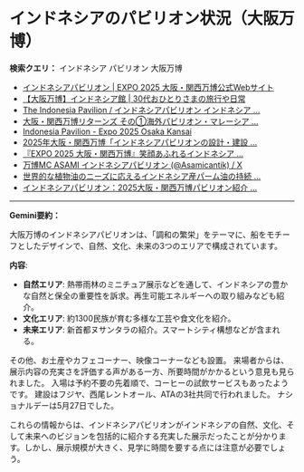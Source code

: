 # インドネシアのパビリオン状況（大阪万博）

**検索クエリ：** インドネシア パビリオン 大阪万博

- [インドネシアパビリオン | EXPO 2025 大阪・関西万博公式Webサイト](https://www.expo2025.or.jp/official-participant/indonesia/)
- [【大阪万博】インドネシア館 | 30代おひとりさまの旅行や日常](https://ameblo.jp/yrk0327/entry-12902904410.html)
- [The Indonesia Pavilion / インドネシアパビリオン インドネシア ...](https://www.instagram.com/p/C6s6GRiu_ZW/)
- [大阪・関西万博リターンズ その①海外パビリオン・マレーシア ...](https://ameblo.jp/mamehana0705/entry-12897501153.html)
- [Indonesia Pavilion - Expo 2025 Osaka Kansai](https://expo2025indonesia.id/)
- [2025年大阪・関西万博「インドネシアパビリオンの設計・建設 ...](https://www.fujiya-net.co.jp/news/20240501)
- [『EXPO 2025 大阪・関西万博』笑顔あふれるインドネシア ...](https://note.com/yamada_tourist/n/n27bea8822b97)
- [万博MC ASAMI インドネシアパビリオン (@Asamicantik) / X](https://x.com/asamicantik)
- [世界的な植物油のニーズに応えるインドネシア産パーム油の持続 ...](https://theme-weeks.expo2025.or.jp/program/detail/6736f12e30e34.html)
- [インドネシアパビリオン：2025大阪・関西万博パビリオン紹介 ...](https://www.nippon.com/ja/guide-to-japan/expo2025021/)


---

**Gemini要約：**

大阪万博のインドネシアパビリオンは、「調和の繁栄」をテーマに、船をモチーフとしたデザインで、自然、文化、未来の3つのエリアで構成されています。

**内容**:

* **自然エリア**: 熱帯雨林のミニチュア展示などを通して、インドネシアの豊かな自然と保全の重要性を訴求。再生可能エネルギーへの取り組みなども紹介。
* **文化エリア**: 約1300民族が育む多様な工芸や食文化を紹介。
* **未来エリア**: 新首都ヌサンタラの紹介。スマートシティ構想などが含まれる。

その他、お土産やカフェコーナー、映像コーナーなども設置。  来場者からは、展示内容の充実さを評価する声がある一方、所要時間がかかるという意見も見られました。  入場は予約不要の先着順で、コーヒーの試飲サービスもあったようです。  建設はフジヤ、西尾レントオール、ATAの3社共同で行われました。  ナショナルデーは5月27日でした。

これらの情報からは、インドネシアパビリオンがインドネシアの自然、文化、そして未来へのビジョンを包括的に紹介する充実した展示だったことが分かります。しかし、展示規模が大きく、見学に時間を要する点には注意が必要でしょう。

